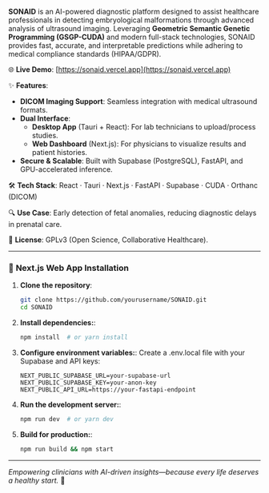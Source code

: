 **SONAID** is an AI-powered diagnostic platform designed to assist healthcare professionals in detecting embryological malformations through advanced analysis of ultrasound imaging. Leveraging **Geometric Semantic Genetic Programming (GSGP-CUDA)** and modern full-stack technologies, SONAID provides fast, accurate, and interpretable predictions while adhering to medical compliance standards (HIPAA/GDPR).  

🌐 **Live Demo**: [https://sonaid.vercel.app](https://sonaid.vercel.app)  

✨ **Features**:  
- **DICOM Imaging Support**: Seamless integration with medical ultrasound formats.  
- **Dual Interface**:  
  - **Desktop App** (Tauri + React): For lab technicians to upload/process studies.  
  - **Web Dashboard** (Next.js): For physicians to visualize results and patient histories.  
- **Secure & Scalable**: Built with Supabase (PostgreSQL), FastAPI, and GPU-accelerated inference.  

🛠️ **Tech Stack**: React · Tauri · Next.js · FastAPI · Supabase · CUDA · Orthanc (DICOM)  

🔍 **Use Case**: Early detection of fetal anomalies, reducing diagnostic delays in prenatal care.  

📜 **License**: GPLv3 (Open Science, Collaborative Healthcare).  

---

### 🚀 **Next.js Web App Installation**  
1. **Clone the repository**:  
   ```bash
   git clone https://github.com/yourusername/SONAID.git
   cd SONAID

2. **Install dependencies:**:  
   ```bash
   npm install  # or yarn install

3. **Configure environment variables:**:
   Create a .env.local file with your Supabase and API keys:
   ```env
   NEXT_PUBLIC_SUPABASE_URL=your-supabase-url
   NEXT_PUBLIC_SUPABASE_KEY=your-anon-key
   NEXT_PUBLIC_API_URL=https://your-fastapi-endpoint

4. **Run the development server:**:  
   ```bash
   npm run dev  # or yarn dev

5. **Build for production:**:  
   ```bash
   npm run build && npm start

---

*Empowering clinicians with AI-driven insights—because every life deserves a healthy start.* 🌟
